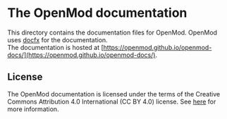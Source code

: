 # The OpenMod documentation
This directory contains the documentation files for OpenMod. OpenMod uses [docfx](https://dotnet.github.io/docfx/) for the documentation.  
The documentation is hosted at [https://openmod.github.io/openmod-docs/](https://openmod.github.io/openmod-docs/).

## License
The OpenMod documentation is licensed under the terms of the Creative Commons Attribution 4.0 International (CC BY 4.0) license. See [here](https://creativecommons.org/licenses/by/4.0/) for more information.